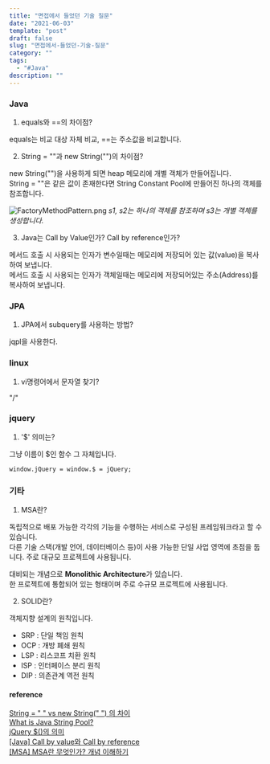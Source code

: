 ```yaml
---
title: "면접에서 들었던 기술 질문"
date: "2021-06-03"
template: "post"
draft: false
slug: "면접에서-들었던-기술-질문"
category: ""
tags:
  - "#Java"
description: ""
---
```


### Java

1. equals와 ==의 차이점?

equals는 비교 대상 자체 비교,
==는 주소값을 비교합니다.

2. String = ""과 new String("")의 차이점?

new String("")을 사용하게 되면 heap 메모리에 개별 객체가 만들어집니다.  
String = ""은 같은 값이 존재한다면 String Constant Pool에 만들어진 하나의 객체를 참조합니다.

![FactoryMethodPattern.png](/media/posts/2021-06-03---면접에서-들었던-기술-질문/String-Pool.png)
*s1, s2는 하나의 객체를 참조하며 s3는 개별 객체를 생성합니다.*

3. Java는 Call by Value인가? Call by reference인가?

메서드 호출 시 사용되는 인자가 변수일때는 메모리에 저장되어 있는 값(value)을 복사하여 보냅니다.  
메서드 호출 시 사용되는 인자가 객체일때는 메모리에 저장되어있는 주소(Address)를 복사하여 보냅니다.

### JPA

1. JPA에서 subquery를 사용하는 방법?

jqpl을 사용한다.

### linux

1. vi명령어에서 문자열 찾기?

"/"

### jquery

1. '$' 의미는?

그냥 이름이 $인 함수 그 자체입니다.

```JS
window.jQuery = window.$ = jQuery;
```

### 기타

1. MSA란?

독립적으로 배포 가능한 각각의 기능을 수행하는 서비스로 구성된 프레임워크라고 할 수 있습니다.  
다른 기술 스택(개발 언어, 데이터베이스 등)이 사용 가능한 단일 사업 영역에 초점을 둡니다.
주로 대규모 프로젝트에 사용됩니다.  

대비되는 개념으로  **Monolithic Architecture**가 있습니다.  
한 프로젝트에 통합되어 있는 형태이며 주로 수규모 프로젝트에 사용됩니다.

2. SOLID란?

객체지향 설계의 원칙입니다.  

+ SRP : 단일 책임 원칙
+ OCP : 개방 폐쇄 원칙
+ LSP : 리스코프 치환 원칙
+ ISP : 인터페이스 분리 원칙
+ DIP : 의존관계 역전 원칙

#### reference

[String = " " vs new String(" ") 의 차이](https://ict-nroo.tistory.com/18)  
[What is Java String Pool?](https://www.journaldev.com/797/what-is-java-string-pool)  
[jQuery $()의 의미](https://ktko.tistory.com/entry/jQuery-%EC%9D%98-%EC%9D%98%EB%AF%B8)  
[[Java] Call by value와 Call by reference](https://re-build.tistory.com/3)  
[[MSA] MSA란 무엇인가? 개념 이해하기](https://wooaoe.tistory.com/57)

